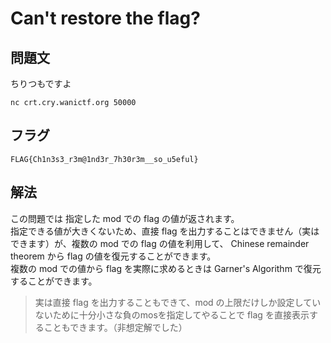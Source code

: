 # Can't restore the flag?

## 問題文

ちりつもですよ

```
nc crt.cry.wanictf.org 50000
```

## フラグ

`FLAG{Ch1n3s3_r3m@1nd3r_7h30r3m__so_u5eful}`

## 解法
この問題では 指定した mod での flag の値が返されます。    
指定できる値が大きくないため、直接 flag を出力することはできません（実はできます）が、複数の mod での flag の値を利用して、 Chinese remainder theorem から flag の値を復元することができます。  
複数の mod での値から flag を実際に求めるときは Garner's Algorithm で復元することができます。  


> 実は直接 flag を出力することもできて、mod の上限だけしか設定していないために十分小さな負のmosを指定してやることで flag を直接表示することもできます。（非想定解でした）
